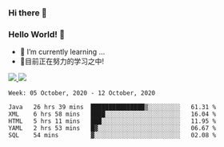 ### Hi there 👋
### Hello World! 🙌

- 🌱 I’m currently learning ...
- 📖目前正在努力的学习之中!

<a href="https://github.com/anuraghazra/github-readme-stats">
  <img src="https://github-readme-stats.vercel.app/api?username=keyboardWithDream&show_icons=true&repo=github-readme-stats" />
</a>
<a href="https://github.com/anuraghazra/convoychat">
  <img src="https://github-readme-stats.vercel.app/api/top-langs/?username=keyboardWithDream&layout=compact&repo=convoychat" />
</a>



<!--START_SECTION:waka-->
```text
Week: 05 October, 2020 - 12 October, 2020

Java   26 hrs 39 mins  ███████████████▒░░░░░░░░░   61.31 % 
XML    6 hrs 58 mins   ████░░░░░░░░░░░░░░░░░░░░░   16.04 % 
HTML   5 hrs 11 mins   ███░░░░░░░░░░░░░░░░░░░░░░   11.95 % 
YAML   2 hrs 53 mins   █▓░░░░░░░░░░░░░░░░░░░░░░░   06.67 % 
SQL    54 mins         ▓░░░░░░░░░░░░░░░░░░░░░░░░   02.08 % 
```
<!--END_SECTION:waka-->
